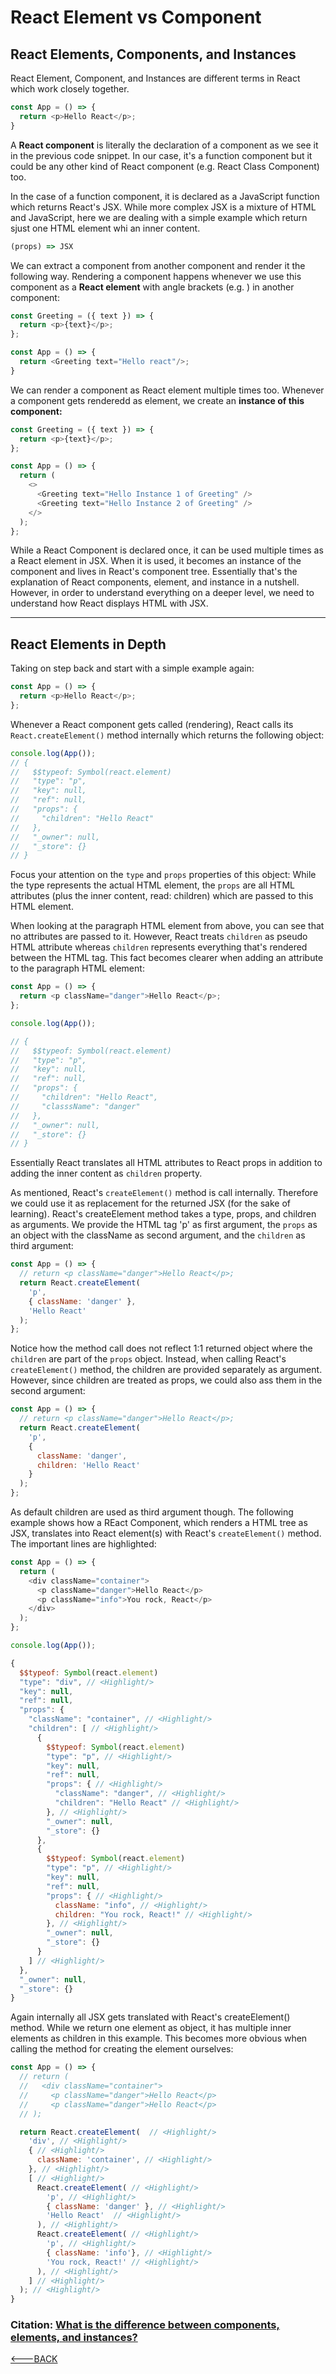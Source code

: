# React Element vs Component

## React Elements, Components, and Instances

React Element, Component, and Instances are different terms in React which work closely together.

```javascript
const App = () => {
  return <p>Hello React</p>;
}
```

A **React component** is literally the declaration of a component as we see it in the previous code snippet. In our case, it's a function component but it could be any other kind of React component (e.g. React Class Component) too.

In the case of a function component, it is declared as a JavaScript function which returns React's JSX. While more complex JSX is a mixture of HTML and JavaScript, here we are dealing with a simple example which return sjust one HTML element whi an inner content.

```javascript
(props) => JSX
```

We can extract a component from another component and render it the following way. Rendering a component happens whenever we use this component as a **React element** with angle brackets (e.g. <Greeting />) in another component:

```javascript
const Greeting = ({ text }) => {
  return <p>{text}</p>;
};

const App = () => {
  return <Greeting text="Hello react"/>;
}
```

We can render a component as React element multiple times too. Whenever a component gets renderedd as element, we create an **instance of this component:**

```javascript
const Greeting = ({ text }) => {
  return <p>{text}</p>;
};

const App = () => {
  return (
    <>
      <Greeting text="Hello Instance 1 of Greeting" />
      <Greeting text="Hello Instance 2 of Greeting" />
    </>
  );
};
```

While a React Component is declared once, it can be used multiple times as a React element in JSX. When it is used, it becomes an instance of the component and lives in React's component tree. Essentially that's the explanation of React components, element, and instance in a nutshell. However, in order to understand everything on a deeper level, we need to understand how React displays HTML with JSX.

------------

## React Elements in Depth

Taking on step back and start with a simple example again:

```javascript
const App = () => {
  return <p>Hello React</p>;
};
```

Whenever a React component gets called (rendering), React calls its `React.createElement()` method internally which returns the following object:

```javascript
console.log(App());
// {
//   $$typeof: Symbol(react.element)
//   "type": "p",
//   "key": null,
//   "ref": null,
//   "props": {
//     "children": "Hello React"
//   },
//   "_owner": null,
//   "_store": {}
// }
```

Focus your attention on the `type` and `props` properties of this object: While the type represents the actual HTML element, the `props` are all HTML attributes (plus the inner content, read: children) which are passed to this HTML element.

When looking at the paragraph HTML element from above, you can see that no attributes are passed to it. However, React treats `children` as pseudo HTML attribute whereas `children` represents everything that's rendered between the HTML tag. This fact becomes clearer when adding an attribute to the paragraph HTML element:

```javascript
const App = () => {
  return <p className="danger">Hello React</p>;
};

console.log(App());

// {
//   $$typeof: Symbol(react.element)
//   "type": "p",
//   "key": null,
//   "ref": null,
//   "props": {
//     "children": "Hello React",
//     "classsName": "danger"
//   },
//   "_owner": null,
//   "_store": {}
// }
```

Essentially React translates all HTML attributes to React props in addition to adding the inner content as `children` property.

As mentioned, React's `createElement()` method is call internally. Therefore we could use it as replacement for the returned JSX (for the sake of learning). React's createElement method takes a type, props, and children as arguments. We provide the HTML tag 'p' as first argument, the `props` as an object with the className as second argument, and the `children` as third argument:

```javascript
const App = () => {
  // return <p className="danger">Hello React</p>;
  return React.createElement(
    'p',
    { className: 'danger' },
    'Hello React'
  );
};
```

Notice how the method call does not reflect 1:1 returned object where the `children` are part of the `props` object. Instead, when calling React's `createElement()` method, the children are provided separately as argument. However, since children are treated as props, we could also ass them in the second argument:

```javascript
const App = () => {
  // return <p className="danger">Hello React</p>;
  return React.createElement(
    'p',
    {
      className: 'danger',
      children: 'Hello React'
    }
  );
};
```

As default children are used as third argument though. The following example shows how a REact Component, which renders a HTML tree as JSX, translates into React element(s) with React's `createElement()` method. The important lines are highlighted:

```javascript
const App = () => {
  return (
    <div className="container">
      <p className="danger">Hello React</p>
      <p className="info">You rock, React</p>
    </div>
  );
};

console.log(App());

{
  $$typeof: Symbol(react.element)
  "type": "div", // <Highlight/>
  "key": null,
  "ref": null,
  "props": {
    "className": "container", // <Highlight/>
    "children": [ // <Highlight/>
      {
        $$typeof: Symbol(react.element)
        "type": "p", // <Highlight/>
        "key": null,
        "ref": null,
        "props": { // <Highlight/>
          "className": "danger", // <Highlight/>
          "children": "Hello React" // <Highlight/>
        }, // <Highlight/>
        "_owner": null,
        "_store": {}
      },
      {
        $$typeof: Symbol(react.element)
        "type": "p", // <Highlight/>
        "key": null,
        "ref": null,
        "props": { // <Highlight/>
          className: "info", // <Highlight/>
          children: "You rock, React!" // <Highlight/>
        }, // <Highlight/>
        "_owner": null,
        "_store": {}
      }
    ] // <Highlight/>
  },
  "_owner": null,
  "_store": {}
}

```

Again internally all JSX gets translated with React's createElement() method. While we return one element as object, it has multiple inner elements as children in this example. This becomes more obvious when calling the method for creating the element ourselves:

```javascript
const App = () => {
  // return (
  //   <div className="container">
  //     <p className="danger">Hello React</p>
  //     <p className="danger">Hello React</p>
  // );

  return React.createElement(  // <Highlight/>
    'div', // <Highlight/>
    { // <Highlight/>
      className: 'container', // <Highlight/>
    }, // <Highlight/>
    [ // <Highlight/>
      React.createElement( // <Highlight/>
        'p', // <Highlight/>
        { className: 'danger' }, // <Highlight/>
        'Hello React'  // <Highlight/>
      ), // <Highlight/>
      React.createElement( // <Highlight/>
        'p', // <Highlight/>
        { className: 'info'}, // <Highlight/>
        'You rock, React!' // <Highlight/>
      ), // <Highlight/>
    ] // <Highlight/>
  ); // <Highlight/>
}
```

### Citation: [What is the difference between components, elements, and instances?](https://www.robinwieruch.de/react-element-component/)

[<---BACK](README.md)
